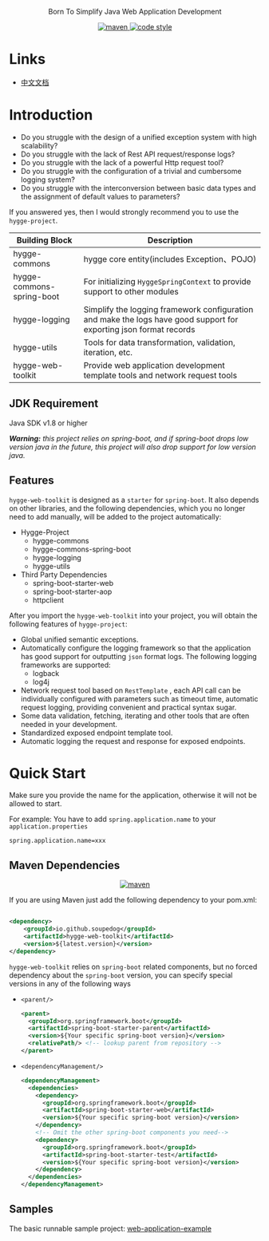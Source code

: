 <p align="center">
  Born To Simplify Java Web Application Development
</p>

<p align="center">
  <a href="https://search.maven.org/search?q=g:io.github.soupedog%20AND%20a:hygge-web-toolkit">
    <img alt="maven" src="https://img.shields.io/maven-central/v/io.github.soupedog/hygge-web-toolkit.svg?style=flat-square">
  </a>

<a href="https://www.apache.org/licenses/LICENSE-2.0">
    <img alt="code style" src="https://img.shields.io/badge/license-Apache%202-4EB1BA.svg?style=flat-square">
  </a>
</p>

# Links

- [中文文档](https://github.com/soupedog/hygge-project/wiki/Document_ch)

# Introduction

- Do you struggle with the design of a unified exception system with high scalability?
- Do you struggle with the lack of Rest API request/response logs?
- Do you struggle with the lack of a powerful Http request tool?
- Do you struggle with the configuration of a trivial and cumbersome logging system?
- Do you struggle with the interconversion between basic data types and the assignment of default values to parameters?

If you answered yes, then I would strongly recommend you to use the ``hygge-project``.

| Building Block            | Description                                                                                                        |
|---------------------------|--------------------------------------------------------------------------------------------------------------------|
| hygge-commons             | hygge core entity(includes Exception、POJO)                                                                         |
| hygge-commons-spring-boot | For initializing ``HyggeSpringContext`` to provide support to other modules                                        |
| hygge-logging             | Simplify the logging framework configuration and make the logs have good support for exporting json format records |
| hygge-utils               | Tools for data transformation, validation, iteration, etc.                                                         |
| hygge-web-toolkit         | Provide web application development template tools and network request tools                                       |

## JDK Requirement

Java SDK v1.8 or higher

***Warning:** this project relies on spring-boot, and if spring-boot drops low version java in the future, this project
will also drop support for low version java.*

## Features

``hygge-web-toolkit`` is designed as a ``starter`` for ``spring-boot``. It also depends on other libraries, and the
following dependencies, which you no longer need to add manually, will be added to the project automatically:

- Hygge-Project
    - hygge-commons
    - hygge-commons-spring-boot
    - hygge-logging
    - hygge-utils
- Third Party Dependencies
    - spring-boot-starter-web
    - spring-boot-starter-aop
    - httpclient

After you import the ``hygge-web-toolkit`` into your project, you will obtain the following features
of ``hygge-project``:

- Global unified semantic exceptions.
- Automatically configure the logging framework so that the application has good support for outputting ``json`` format
  logs. The following logging frameworks are supported:
    - logback
    - log4j
- Network request tool based on ``RestTemplate`` , each API call can be individually configured with parameters such as
  timeout time, automatic request logging, providing convenient and practical syntax sugar.
- Some data validation, fetching, iterating and other tools that are often needed in your development.
- Standardized exposed endpoint template tool.
- Automatic logging the request and response for exposed endpoints.

# Quick Start

Make sure you provide the name for the application, otherwise it will not be allowed to start.

For example: You have to add ``spring.application.name`` to your ``application.properties``

```properties
spring.application.name=xxx
```

## Maven Dependencies

<p align="center">
  <a href="https://search.maven.org/search?q=g:io.github.soupedog%20AND%20a:hygge-web-toolkit">
    <img alt="maven" src="https://img.shields.io/maven-central/v/io.github.soupedog/hygge-web-toolkit.svg?style=flat-square">
  </a>
</p>

If you are using Maven just add the following dependency to your pom.xml:

```xml

<dependency>
    <groupId>io.github.soupedog</groupId>
    <artifactId>hygge-web-toolkit</artifactId>
    <version>${latest.version}</version>
</dependency>
```

``hygge-web-toolkit`` relies on ``spring-boot`` related components, but no forced dependency about the ``spring-boot``
version, you can specify special versions in any of the following ways

- ``<parent/>``

  ```xml
  <parent>
    <groupId>org.springframework.boot</groupId>
    <artifactId>spring-boot-starter-parent</artifactId>
    <version>${Your specific spring-boot version}</version>
    <relativePath/> <!-- lookup parent from repository -->
  </parent>
  ```
- ``<dependencyManagement/>``

  ```xml
  <dependencyManagement>
    <dependencies>
      <dependency>
        <groupId>org.springframework.boot</groupId>
        <artifactId>spring-boot-starter-web</artifactId>
        <version>${Your specific spring-boot version}</version>
      </dependency>
      <!-- Omit the other spring-boot components you need-->
      <dependency>
        <groupId>org.springframework.boot</groupId>
        <artifactId>spring-boot-starter-test</artifactId>
        <version>${Your specific spring-boot version}</version>
      </dependency>
    </dependencies>
  </dependencyManagement>
  ```

## Samples

The basic runnable sample
project: [web-application-example](https://github.com/soupedog/hygge-project/tree/main/web-application-example)
